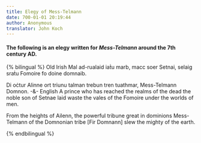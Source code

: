 ```yaml
---
title: Elegy of Mess-Telmann
date: 700-01-01 20:19:44
author: Anonymous
translator: John Koch
---
```


#### The following is an elegy written for *Mess-Telmann* around the 7th century AD.

{% bilingual %}
Old Irish
Mal ad-rualaid iaṫu marb,
macc soer Setnai,
selaig sraṫu Fomoire
fo doine domnaib.

Di oċtur Alinne
ort triunu talman
trebun tren tuathmar,
Mess-Telmann Domnon.
-&-
English
A prince who has reached the realms of the dead
the noble son of Setnae
laid waste the vales of the Fomoire
under the worlds of men.

From the heights of Ailenn,
the powerful tribune great in dominions Mess-Telmann
of the Domnonian tribe [Fir Domnann]
slew the mighty of the earth. 

{% endbilingual %}